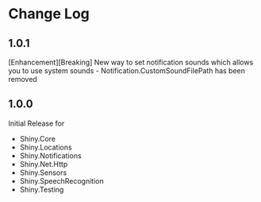 ﻿# Change Log

## 1.0.1
[Enhancement][Breaking] New way to set notification sounds which allows you to use system sounds - Notification.CustomSoundFilePath has been removed

## 1.0.0
Initial Release for
* Shiny.Core
* Shiny.Locations
* Shiny.Notifications
* Shiny.Net.Http
* Shiny.Sensors
* Shiny.SpeechRecognition
* Shiny.Testing